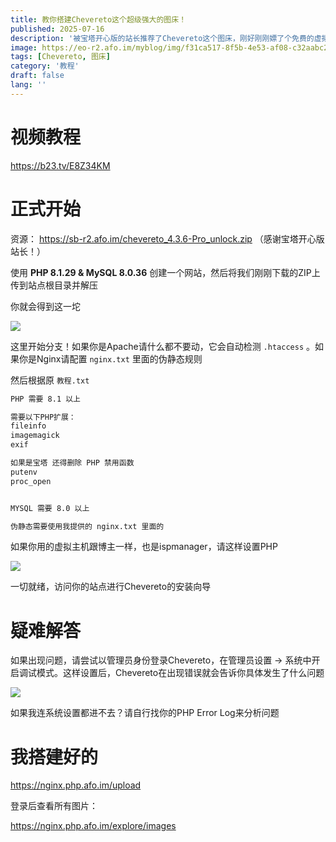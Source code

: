 ```yaml
---
title: 教你搭建Chevereto这个超级强大的图床！
published: 2025-07-16
description: '被宝塔开心版的站长推荐了Chevereto这个图床，刚好刚刚嫖了个免费的虚拟主机，让我们开始折腾！'
image: https://eo-r2.afo.im/myblog/img/f31ca517-8f5b-4e53-af08-c32aabc224ab.webp
tags: [Chevereto, 图床]
category: '教程'
draft: false 
lang: ''
---
```


# 视频教程

https://b23.tv/E8Z34KM

# 正式开始

资源： https://sb-r2.afo.im/chevereto_4.3.6-Pro_unlock.zip （感谢宝塔开心版站长！）

使用 **PHP 8.1.29 & MySQL 8.0.36** 创建一个网站，然后将我们刚刚下载的ZIP上传到站点根目录并解压

你就会得到这一坨

![](https://eo-r2.afo.im/myblog/img/dcb4d5ec-412f-4008-980b-b4f4ac1bc2d2.webp)

这里开始分支！如果你是Apache请什么都不要动，它会自动检测 `.htaccess` 。如果你是Nginx请配置 `nginx.txt` 里面的伪静态规则

然后根据原 `教程.txt` 

```bash
PHP 需要 8.1 以上

需要以下PHP扩展：
fileinfo
imagemagick
exif

如果是宝塔 还得删除 PHP 禁用函数
putenv
proc_open 


MYSQL 需要 8.0 以上

伪静态需要使用我提供的 nginx.txt 里面的
```

如果你用的虚拟主机跟博主一样，也是ispmanager，请这样设置PHP

![](https://eo-r2.afo.im/myblog/img/e4bc4d2e-fc42-49bb-b161-92e86f0c6d12.webp)

一切就绪，访问你的站点进行Chevereto的安装向导

# 疑难解答

如果出现问题，请尝试以管理员身份登录Chevereto，在管理员设置 -> 系统中开启调试模式。这样设置后，Chevereto在出现错误就会告诉你具体发生了什么问题

![](https://eo-r2.afo.im/myblog/img/00c8ab83-d41c-4ca3-a14a-4a36f0f77b67.webp)

如果我连系统设置都进不去？请自行找你的PHP Error Log来分析问题

# 我搭建好的

https://nginx.php.afo.im/upload

登录后查看所有图片：

https://nginx.php.afo.im/explore/images
